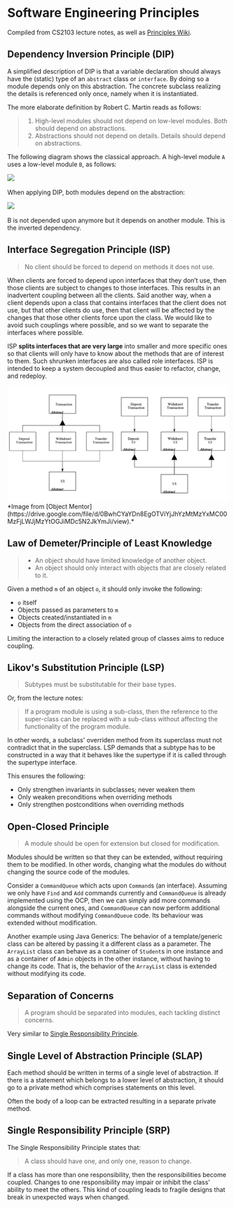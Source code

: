 # Software Engineering Principles

Compiled from CS2103 lecture notes, as well as [Principles Wiki](http://principles-wiki.net/).

## Dependency Inversion Principle (DIP)
A simplified description of DIP is that a variable declaration should always have the (static) type of an `abstract` class or `interface`. By doing so a module depends only on this abstraction. The concrete subclass realizing the details is referenced only once, namely when it is instantiated.

The more elaborate definition by Robert C. Martin reads as follows:
> 1. High-level modules should not depend on low-level modules. Both should depend on abstractions.
> 2. Abstractions should not depend on details. Details should depend on abstractions.

The following diagram shows the classical approach. A high-level module `A` uses a low-level module `B`, as follows:

![](http://principles-wiki.net/_media/principles:dip1.png?w=70&tok=755c82)

When applying DIP, both modules depend on the abstraction:

![](http://principles-wiki.net/_media/principles:dip2.png?w=300&tok=28a500)

B is not depended upon anymore but it depends on another module. This is the inverted dependency.

## Interface Segregation Principle (ISP)
> No client should be forced to depend on methods it does not use.

When clients are forced to depend upon interfaces that they don’t use, then those clients are subject to changes to those interfaces. This results in an inadvertent coupling between all the clients. Said another way, when a client depends upon a class that contains interfaces that the client does not use, but that other clients do use, then that client will be affected by the changes that those other clients force upon the class. We would like to avoid such couplings where possible, and so we want to separate the interfaces where possible.

ISP **splits interfaces that are very large** into smaller and more specific ones so that clients will only have to know about the methods that are of interest to them. Such shrunken interfaces are also called role interfaces. ISP is intended to keep a system decoupled and thus easier to refactor, change, and redeploy.

<img src="images/isp.png">
*Image from [Object Mentor](https://drive.google.com/file/d/0BwhCYaYDn8EgOTViYjJhYzMtMzYxMC00MzFjLWJjMzYtOGJiMDc5N2JkYmJi/view).*

## Law of Demeter/Principle of Least Knowledge
> - An object should have limited knowledge of another object.
> - An object should only interact with objects that are closely related to it.

Given a method `m` of an object `o`, it should only invoke the following:

- `o` itself
- Objects passed as parameters to `m`
- Objects created/instantiated in `m`
- Objects from the direct association of `o`

Limiting the interaction to a closely related group of classes aims to reduce coupling.

## Likov's Substitution Principle (LSP)
> Subtypes must be substitutable for their base types.

Or, from the lecture notes:

> If a program module is using a sub-class, then the reference to the super-class can be replaced with a sub-class without affecting the functionality of the program module. 

In other words, a subclass' overriden method from its superclass must not contradict that in the superclass. LSP demands that a subtype has to be constructed in a way that it behaves like the supertype if it is called through the supertype interface.

This ensures the following:
- Only strengthen invariants in subclasses; never weaken them
- Only weaken preconditions when overriding methods
- Only strengthen postconditions when overriding methods

## Open-Closed Principle
> A module should be open for extension but closed for modification.

Modules should be written so that they can be extended, without requiring them to be modified. In other words, changing what the modules do without changing the source code of the modules.

Consider a `CommandQueue` which acts upon `Command`s (an interface). Assuming we only have `Find` and `Add` commands currently and `CommandQueue` is already implemented using the OCP, then we can simply add more commands alongside the current ones, and `CommandQueue` can now perform additional commands without modifying `CommandQueue` code. Its behaviour was extended without modification.

Another example using Java Generics:  The behavior of a template/generic class can be altered by passing it a different class as a parameter. The `ArrayList` class can behave as a container of `Student`s in one instance and as a container of `Admin` objects in the other instance, without having to change its code. That is, the behavior of the `ArrayList` class is extended without modifying its code.

## Separation of Concerns
> A program should be separated into modules, each tackling distinct concerns.

Very similar to [Single Responsibility Principle](#single-responsibility-principle-srp).

## Single Level of Abstraction Principle (SLAP)
Each method should be written in terms of a single level of abstraction. If there is a statement which belongs to a lower level of abstraction, it should go to a private method which comprises statements on this level.

Often the body of a loop can be extracted resulting in a separate private method.

## Single Responsibility Principle (SRP)
The Single Responsibility Principle states that:
> A class should have one, and only one, reason to change.

If a class has more than one responsibility, then the responsibilities become coupled. Changes to one responsibility may impair or inhibit the class' ability to meet the others. This kind of coupling leads to fragile designs that break in unexpected ways when changed.

